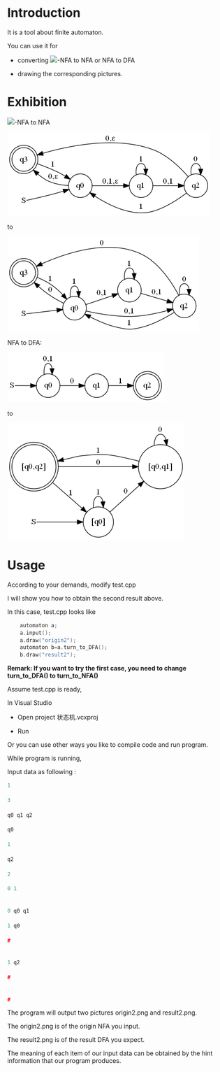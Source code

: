 # Introduction

It is a tool about finite automaton.

You can use it for

 - converting ![](http://latex.codecogs.com/gif.latex?\\varepsilon)-NFA to NFA or NFA to DFA

 - drawing the corresponding pictures.

# Exhibition

![](http://latex.codecogs.com/gif.latex?\\varepsilon)-NFA to NFA

![](origin.png)

to

![](result.png)

NFA to DFA:

![](origin2.png)

to

![](result2.png)

# Usage

According to your demands, modify test.cpp

I will show you how to obtain the second result above.

In this case, test.cpp looks like

``` cpp
    automaton a;
    a.input();
    a.draw("origin2");
    automaton b=a.turn_to_DFA();
    b.draw("result2");
```

**Remark: If you want to try the first case, you need to change turn_to_DFA() to turn_to_NFA()**

Assume test.cpp is ready,

In Visual Studio

 - Open project 状态机.vcxproj

 - Run

Or you can use other ways you like to compile code and run program.

While program is running,

Input data as following :
``` cpp
1

3

q0 q1 q2

q0

1

q2

2

0 1


0 q0 q1

1 q0

#


1 q2

#


#
```

The program will output two pictures origin2.png and result2.png.

The origin2.png is of the origin NFA you input.

The result2.png is of the result DFA you expect.

The meaning of each item of our input data can be obtained by the hint information that our program produces.